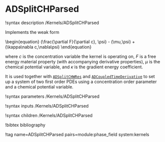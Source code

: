# ADSplitCHParsed

!syntax description /Kernels/ADSplitCHParsed

Implements the weak form

\begin{equation}
(\frac{\partial F}{\partial c}, \psi) - (\mu,\psi) + (\kappa\nabla c,\nabla\psi)
\end{equation}

where $c$ is the concentration variable the kernel is operating on, $F$ is a
free energy material property (with accompanying derivative properties), $\mu$
is the chemical potential variable, and $\kappa$ is the gradient energy
coefficient.

It is used together with [`ADSplitCHWRes`](/ADSplitCHWRes.md) and
[`ADCoupledTimeDerivative`](/ADCoupledTimeDerivative.md) to set up a system of
two first order PDEs using a concentration order parameter and a chemical
potential variable.

!syntax parameters /Kernels/ADSplitCHParsed

!syntax inputs /Kernels/ADSplitCHParsed

!syntax children /Kernels/ADSplitCHParsed

!bibtex bibliography

!tag name=ADSplitCHParsed pairs=module:phase_field system:kernels
